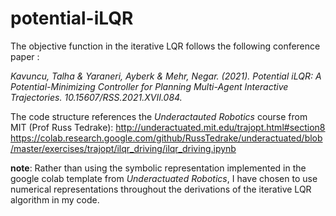 # potential-iLQR
The objective function in the iterative LQR follows the following conference paper :

_Kavuncu, Talha & Yaraneri, Ayberk & Mehr, Negar. (2021). Potential iLQR: A Potential-Minimizing Controller for Planning Multi-Agent Interactive Trajectories. 10.15607/RSS.2021.XVII.084._

The code structure references the _Underactauted Robotics_ course from MIT (Prof Russ Tedrake):
http://underactuated.mit.edu/trajopt.html#section8
https://colab.research.google.com/github/RussTedrake/underactuated/blob/master/exercises/trajopt/ilqr_driving/ilqr_driving.ipynb

**note**: Rather than using the symbolic representation implemented in the google colab template from _Underactuated Robotics_,  I have chosen to use numerical representations throughout the derivations of the iterative LQR algorithm in my code.

